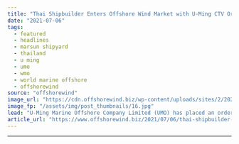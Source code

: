 ```yaml
---
title: "Thai Shipbuilder Enters Offshore Wind Market with U-Ming CTV Order"
date: "2021-07-06"
tags: 
  - featured
  - headlines
  - marsun shipyard
  - thailand
  - u ming
  - umo
  - wmo
  - world marine offshore
  - offshorewind
source: "offshorewind"
image_url: "https://cdn.offshorewind.biz/wp-content/uploads/sites/2/2021/07/06091503/Thai-Shipbuilder-Enters-Offshore-Wind-Market-with-U-Ming-CTV-Order.jpg"
image_fp: "/assets/img/post_thumbnails/16.jpg"
lead: "U-Ming Marine Offshore Company Limited (UMO) has placed an order for two Inertia M3"
article_url: "https://www.offshorewind.biz/2021/07/06/thai-shipbuilder-enters-offshore-wind-market-with-u-ming-ctv-order/"
---
```


---
